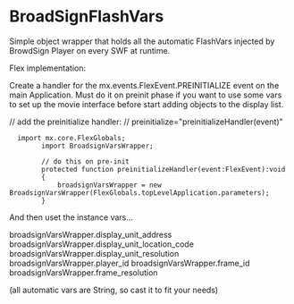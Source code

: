 BroadSignFlashVars
==================

Simple object wrapper that holds all the automatic FlashVars injected by BrowdSign Player on every SWF at runtime.

Flex implementation:

Create a handler for the mx.events.FlexEvent.PREINITIALIZE event on the main Application. Must do it on preinit phase if you want to use some vars to set up the movie interface before start adding objects to the display list.


// add the preinitialize handler:
// preinitialize="preinitializeHandler(event)"


      import mx.core.FlexGlobals;
			import BroadsignVarsWrapper;
			
			// do this on pre-init 
			protected function preinitializeHandler(event:FlexEvent):void
			{
				broadsignVarsWrapper = new BroadsignVarsWrapper(FlexGlobals.topLevelApplication.parameters);
			}
			
And then uset the instance vars...

broadsignVarsWrapper.display_unit_address
broadsignVarsWrapper.display_unit_location_code
broadsignVarsWrapper.display_unit_resolution
broadsignVarsWrapper.player_id
broadsignVarsWrapper.frame_id
broadsignVarsWrapper.frame_resolution

(all automatic vars are String, so cast it to fit your needs)


